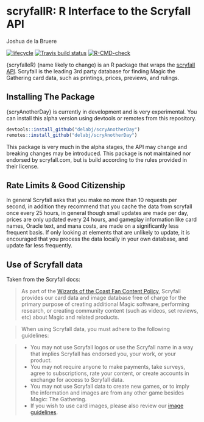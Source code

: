scryfallR: R Interface to the Scryfall API
================
Joshua de la Bruere

<!-- badges: start -->

[![lifecycle](https://img.shields.io/badge/lifecycle-experimental-orange.svg)](https://www.tidyverse.org/lifecycle/#experimental)
[![Travis build
status](https://travis-ci.com/delabj/scryAnotherDay.svg?branch=master)](https://travis-ci.com/delabj/scryAnotherDay)
[![R-CMD-check](https://github.com/delabj/scryAnotherDay/workflows/R-CMD-check/badge.svg)](https://github.com/delabj/scryAnotherDay/actions)
<!-- badges: end -->

{scryfalleR} (name likely to change) is an R package that wraps the
[scryfall API](https://scryfall.com/docs/api/cards/mtgo). Scryfall is
the leading 3rd party database for finding Magic the Gathering card
data, such as printings, prices, previews, and rulings.

## Installing The Package

{scryAnotherDay} is currently in development and is very experimental.
You can install this alpha version using devtools or remotes from this
repository.

``` r
devtools::install_github("delabj/scryAnotherDay")
remotes::install_github("delabj/scryAnotherDay")
```

This package is very much in the alpha stages, the API may change and
breaking changes may be introduced. This package is not maintained nor
endorsed by scryfall.com, but is build according to the rules provided
in their license.

## Rate Limits & Good Citizenship

In general Scryfall asks that you make no more than 10 requests per
second, in addition they recommend that you cache the data from scryfall
once every 25 hours, in general though small updates are made per day,
prices are only updated every 24 hours, and gameplay information like
card names, Oracle text, and mana costs, are made on a significantly
less frequent basis. If only looking at elements that are unlikely to
update, it is encouraged that you process the data locally in your own
database, and update far less frequently.

## Use of Scryfall data

Taken from the Scryfall docs:

> As part of the [Wizards of the Coast Fan Content
> Policy](https://company.wizards.com/fancontentpolicy), Scryfall
> provides our card data and image database free of charge for the
> primary purpose of creating additional Magic software, performing
> research, or creating community content (such as videos, set reviews,
> etc) about Magic and related products.

> When using Scryfall data, you must adhere to the following guidelines:

>   - You may not use Scryfall logos or use the Scryfall name in a way
>     that implies Scryfall has endorsed you, your work, or your
>     product.
>   - You may not require anyone to make payments, take surveys, agree
>     to subscriptions, rate your content, or create accounts in
>     exchange for access to Scryfall data.
>   - You may not use Scryfall data to create new games, or to imply the
>     information and images are from any other game besides Magic: The
>     Gathering.
>   - If you wish to use card images, please also review our [image
>     guidelines](https://scryfall.com/docs/api/images).
